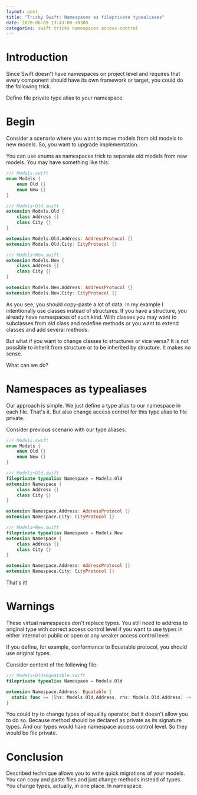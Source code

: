 ```yaml
---
layout: post
title: "Tricky Swift: Namespaces as fileprivate typealiases"
date: 2020-06-09 13:43:00 +0300
categories: swift tricks namespaces access-control
---
```


# Introduction #

Since Swift doesn't have namespaces on project level and requires that every component should have its own framework or target, you could do the following trick.

Define file private type alias to your namespace.

# Begin #

Consider a scenario where you want to move models from old models to new models. So, you want to upgrade implementation.

You can use enums as namespaces trick to separate old models from new models. You may have something like this:

```swift
/// Models.swift
enum Models {
    enum Old {}
    enum New {}
}
```

```swift
/// Models+Old.swift
extension Models.Old {
    class Address {}
    class City {}
}

extension Models.Old.Address: AddressProtocol {}
extension Models.Old.City: CityProtocol {}
```

```swift
/// Models+New.swift
extension Models.New {
    class Address {}
    class City {}
}

extension Models.New.Address: AddressProtocol {}
extension Models.New.City: CityProtocol {}
```

As you see, you should copy-paste a lot of data. In my example I intentionally use classes instead of structures. If you have a structure, you already have namespaces of such kind. With classes you may want to subclasses from old class and redefine methods or you want to extend classes and add several methods.

But what if you want to change classes to structures or vice versa? It is not possible to inherit from structure or to be inherited by structure. It makes no sense.

What can we do?

# Namespaces as typealiases #

Our approach is simple. We just define a type alias to our namespace in each file. That's it. But also change access control for this type alias to file private.

Consider previous scenario with our type aliases.

```swift
/// Models.swift
enum Models {
    enum Old {}
    enum New {}
}
```

```swift
/// Models+Old.swift
fileprivate typealias Namespace = Models.Old
extension Namespace {
    class Address {}
    class City {}
}

extension Namespace.Address: AddressProtocol {}
extension Namespace.City: CityProtocol {}
```

```swift
/// Models+New.swift
fileprivate typealias Namespace = Models.New
extension Namespace {
    class Address {}
    class City {}
}

extension Namespace.Address: AddressProtocol {}
extension Namespace.City: CityProtocol {}
```

That's it!

# Warnings #

These virtual namespaces don't replace types. You still need to address to original type with correct access control level if you want to use types in either internal or public or open or any weaker access control level.

If you define, for example, conformance to Equatable protocol, you should use original types.

Consider content of the following file:

```swift
/// Models+Old+Equatable.swift
fileprivate typealias Namespace = Models.Old

extension Namespace.Address: Equatable {
  static func == (lhs: Models.Old.Address, rhs: Models.Old.Address) -> Bool { false }
}
```

You could try to change types of equality operator, but it doesn't allow you to do so. Because method should be declared as private as its signature types. And our types would have namespace access control level. So they would be file private.

# Conclusion #

Described technique allows you to write quick migrations of your models. You can copy and paste files and just change methods instead of types. You change types, actually, in one place. In namespace.
